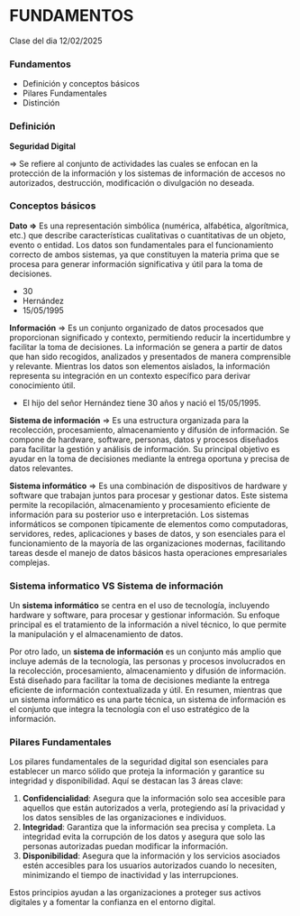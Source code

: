 # FUNDAMENTOS

Clase del dia 12/02/2025

### Fundamentos&#x20;

* Definición y conceptos básicos
* Pilares Fundamentales&#x20;
* Distinción&#x20;

### Definición&#x20;

**Seguridad Digital**&#x20;

⇒ Se refiere al conjunto de actividades las cuales se enfocan en la protección de la información y los sistemas de información de accesos no autorizados, destrucción, modificación o divulgación no deseada.

### **Conceptos básicos**

**Dato ⇒** Es una representación simbólica (numérica, alfabética, algorítmica, etc.) que describe características cualitativas o cuantitativas de un objeto, evento o entidad. Los datos son fundamentales para el funcionamiento correcto de ambos sistemas, ya que constituyen la materia prima que se procesa para generar información significativa y útil para la toma de decisiones.

* 30
* Hernández
* 15/05/1995

**Información** ⇒ Es un conjunto organizado de datos procesados que proporcionan significado y contexto, permitiendo reducir la incertidumbre y facilitar la toma de decisiones. La información se genera a partir de datos que han sido recogidos, analizados y presentados de manera comprensible y relevante. Mientras los datos son elementos aislados, la información representa su integración en un contexto específico para derivar conocimiento útil.

* El hijo del señor Hernández tiene 30 años y nació el 15/05/1995.

**Sistema de información** ⇒ Es una estructura organizada para la recolección, procesamiento, almacenamiento y difusión de información. Se compone de hardware, software, personas, datos y procesos diseñados para facilitar la gestión y análisis de información. Su principal objetivo es ayudar en la toma de decisiones mediante la entrega oportuna y precisa de datos relevantes.

**Sistema informático** ⇒  Es una combinación de dispositivos de hardware y software que trabajan juntos para procesar y gestionar datos. Este sistema permite la recopilación, almacenamiento y procesamiento eficiente de información para su posterior uso e interpretación. Los sistemas informáticos se componen típicamente de elementos como computadoras, servidores, redes, aplicaciones y bases de datos, y son esenciales para el funcionamiento de la mayoría de las organizaciones modernas, facilitando tareas desde el manejo de datos básicos hasta operaciones empresariales complejas.

### Sistema informatico VS Sistema de información&#x20;

Un **sistema informático** se centra en el uso de tecnología, incluyendo hardware y software, para procesar y gestionar información. Su enfoque principal es el tratamiento de la información a nivel técnico, lo que permite la manipulación y el almacenamiento de datos.

Por otro lado, un **sistema de información** es un conjunto más amplio que incluye además de la tecnología, las personas y procesos involucrados en la recolección, procesamiento, almacenamiento y difusión de información. Está diseñado para facilitar la toma de decisiones mediante la entrega eficiente de información contextualizada y útil. En resumen, mientras que un sistema informático es una parte técnica, un sistema de información es el conjunto que integra la tecnología con el uso estratégico de la información.



### Pilares Fundamentales&#x20;



Los pilares fundamentales de la seguridad digital son esenciales para establecer un marco sólido que proteja la información y garantice su integridad y disponibilidad. Aquí se destacan las 3 áreas clave:

1. **Confidencialidad**: Asegura que la información solo sea accesible para aquellos que están autorizados a verla, protegiendo así la privacidad y los datos sensibles de las organizaciones e individuos.
2. **Integridad**: Garantiza que la información sea precisa y completa. La integridad evita la corrupción de los datos y asegura que solo las personas autorizadas puedan modificar la información.
3. **Disponibilidad**: Asegura que la información y los servicios asociados estén accesibles para los usuarios autorizados cuando lo necesiten, minimizando el tiempo de inactividad y las interrupciones.

Estos principios ayudan a las organizaciones a proteger sus activos digitales y a fomentar la confianza en el entorno digital.

